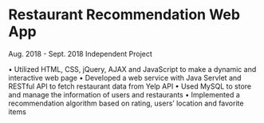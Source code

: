 # Restaurant Recommendation Web App 

Aug. 2018 - Sept. 2018 
Independent Project

• Utilized HTML, CSS, jQuery, AJAX and JavaScript to make a dynamic and interactive web page
• Developed a web service with Java Servlet and RESTful API to fetch restaurant data from Yelp API
• Used MySQL to store and manage the information of users and restaurants
• Implemented a recommendation algorithm based on rating, users’ location and favorite items
